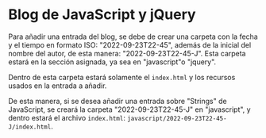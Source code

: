 # Blog de JavaScript y jQuery

Para añadir una entrada del blog, se debe de crear una carpeta con la fecha y el tiempo en formato ISO: "2022-09-23T22-45", además de la inicial del nombre del autor, de esta manera: "2022-09-23T22-45-J". Esta carpeta estará en la sección asignada, ya sea en "javascript"o "jquery".

Dentro de esta carpeta estará solamente el `index.html` y los recursos usados en la entrada a añadir.

De esta manera, si se desea añadir una entrada sobre "Strings" de JavaScript, se creará la carpeta "2022-09-23T22-45-J" en "javascript", y dentro estará el archivo `index.html`: `javascript/2022-09-23T22-45-J/index.html`.
